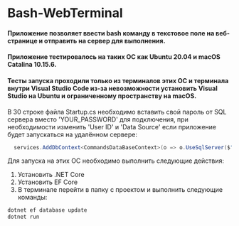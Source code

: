 # Bash-WebTerminal
#### Приложение позволяет ввести bash команду в текстовое поле на веб-странице и отправить на сервер для выполнения.
####
#### Приложение тестировалось на таких ОС как Ubuntu 20.04 и macOS Catalina 10.15.6.
#### Тесты запуска проходили только из терминалов этих ОС и терминала внутри Visual Studio Code из-за невозможности установить Visual Studio на Ubuntu и ограниченному пространству на macOS.

В 30 строке файла Startup.cs необходимо вставить свой пароль от SQL сервера вместо 'YOUR_PASSWORD' для подключения, при необходимости изменить 'User ID' и 'Data Source' если приложение будет запускаться на удалённом сервере:
```C#
  services.AddDbContext<CommandsDataBaseContext>(o => o.UseSqlServer($"Password=YOUR_PASSWORD;Data Source=127.0.0.1;User ID=sa;Initial Catalog={nameof(CommandsDataBaseContext)};Integrated Security=False;"));
```

Для запуска на этих ОС необходимо выполнить следующие действия:
1. Установить .NET Core
2. Установить EF Core
3. В терминале перейти в папку с проектом и выполнить следующие команды: 
```bash
dotnet ef database update
dotnet run
```
